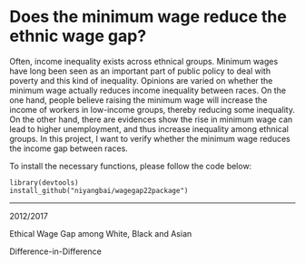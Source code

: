 # Does the minimum wage reduce the ethnic wage gap?
Often, income inequality exists across ethnical groups. Minimum wages have long been seen as an important part of public policy to deal with poverty and this kind of inequality. Opinions are varied on whether the minimum wage actually reduces income inequality between races. On the one hand, people believe raising the minimum wage will increase the income of workers in low-income groups, thereby reducing some inequality. On the other hand, there are evidences show the rise in minimum wage can lead to higher unemployment, and thus increase inequality among ethnical groups. In this project, I want to verify whether the minimum wage reduces the income gap between races.

To install the necessary functions, please follow the code below:

```
library(devtools)
install_github("niyangbai/wagegap22package")
```

---

2012/2017

Ethical Wage Gap among White, Black and Asian

Difference-in-Difference
